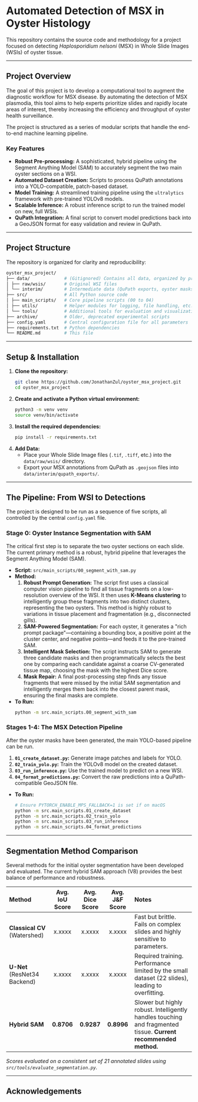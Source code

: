 # Automated Detection of MSX in Oyster Histology

This repository contains the source code and methodology for a project focused on detecting _Haplosporidium nelsoni_ (MSX) in Whole Slide Images (WSIs) of oyster tissue.

---

## Project Overview

The goal of this project is to develop a computational tool to augment the diagnostic workflow for MSX disease. By automating the detection of MSX plasmodia, this tool aims to help experts prioritize slides and rapidly locate areas of interest, thereby increasing the efficiency and throughput of oyster health surveillance.

The project is structured as a series of modular scripts that handle the end-to-end machine learning pipeline.

### Key Features

-   **Robust Pre-processing:** A sophisticated, hybrid pipeline using the Segment Anything Model (SAM) to accurately segment the two main oyster sections on a WSI.
-   **Automated Dataset Creation:** Scripts to process QuPath annotations into a YOLO-compatible, patch-based dataset.
-   **Model Training:** A streamlined training pipeline using the `ultralytics` framework with pre-trained YOLOv8 models.
-   **Scalable Inference:** A robust inference script to run the trained model on new, full WSIs.
-   **QuPath Integration:** A final script to convert model predictions back into a GeoJSON format for easy validation and review in QuPath.

---

## Project Structure

The repository is organized for clarity and reproducibility:

```bash
oyster_msx_project/
├── data/             # (Gitignored) Contains all data, organized by processing stage
│ ├── raw/wsis/       # Original WSI files
│ └── interim/        # Intermediate data (QuPath exports, oyster masks)
├── src/              # All Python source code
│ ├── main_scripts/   # Core pipeline scripts (00 to 04)
│ ├── utils/          # Helper modules for logging, file handling, etc.
│ └── tools/          # Additional tools for evaluation and visualization.
├── archive/          # Older, deprecated experimental scripts
├── config.yaml       # Central configuration file for all parameters
├── requirements.txt  # Python dependencies
└── README.md         # This file
```

---

## Setup & Installation

1.  **Clone the repository:**
    ```bash
    git clone https://github.com/JonathanZul/oyster_msx_project.git
    cd oyster_msx_project
    ```
2.  **Create and activate a Python virtual environment:**
    ```bash
    python3 -m venv venv
    source venv/bin/activate
    ```
3.  **Install the required dependencies:**
    ```bash
    pip install -r requirements.txt
    ```
4.  **Add Data:**
    -   Place your Whole Slide Image files (`.tif`, `.tiff`, etc.) into the `data/raw/wsis/` directory.
    -   Export your MSX annotations from QuPath as `.geojson` files into `data/interim/qupath_exports/`.

---

## The Pipeline: From WSI to Detections

The project is designed to be run as a sequence of five scripts, all controlled by the central `config.yaml` file.

### Stage 0: Oyster Instance Segmentation with SAM

The critical first step is to separate the two oyster sections on each slide. The current primary method is a robust, hybrid pipeline that leverages the Segment Anything Model (SAM).

-   **Script:** `src/main_scripts/00_segment_with_sam.py`
-   **Method:**
    1.  **Robust Prompt Generation:** The script first uses a classical computer vision pipeline to find all tissue fragments on a low-resolution overview of the WSI. It then uses **K-Means clustering** to intelligently group these fragments into two distinct clusters, representing the two oysters. This method is highly robust to variations in tissue placement and fragmentation (e.g., disconnected gills).
    2.  **SAM-Powered Segmentation:** For each oyster, it generates a "rich prompt package"—containing a bounding box, a positive point at the cluster center, and negative points—and feeds it to the pre-trained SAM.
    3.  **Intelligent Mask Selection:** The script instructs SAM to generate three candidate masks and then programmatically selects the best one by comparing each candidate against a coarse CV-generated tissue map, choosing the mask with the highest Dice score.
    4.  **Mask Repair:** A final post-processing step finds any tissue fragments that were missed by the initial SAM segmentation and intelligently merges them back into the closest parent mask, ensuring the final masks are complete.
-   **To Run:**
    ```bash
    python -m src.main_scripts.00_segment_with_sam
    ```

### Stages 1-4: The MSX Detection Pipeline

After the oyster masks have been generated, the main YOLO-based pipeline can be run.

1.  **`01_create_dataset.py`:** Generate image patches and labels for YOLO.
2.  **`02_train_yolo.py`:** Train the YOLOv8 model on the created dataset.
3.  **`03_run_inference.py`:** Use the trained model to predict on a new WSI.
4.  **`04_format_predictions.py`:** Convert the raw predictions into a QuPath-compatible GeoJSON file.

-   **To Run:**
    ```bash
    # Ensure PYTORCH_ENABLE_MPS_FALLBACK=1 is set if on macOS
    python -m src.main_scripts.01_create_dataset
    python -m src.main_scripts.02_train_yolo
    python -m src.main_scripts.03_run_inference
    python -m src.main_scripts.04_format_predictions
    ```

---

## Segmentation Method Comparison

Several methods for the initial oyster segmentation have been developed and evaluated. The current hybrid SAM approach (V8) provides the best balance of performance and robustness.

| Method                       | Avg. IoU Score | Avg. Dice Score | Avg. J&F Score | Notes |
|:-----------------------------|:--------------:|:---------------:| :---: | :--- |
| **Classical CV** (Watershed) |     x.xxxx     |     x.xxxx      | x.xxxx | Fast but brittle. Fails on complex slides and highly sensitive to parameters. |
| **U-Net** (ResNet34 Backend) |     x.xxxx     |     x.xxxx      | x.xxxx | Required training. Performance limited by the small dataset (22 slides), leading to overfitting. |
| **Hybrid SAM**               |   **0.8706**   |   **0.9287**    | **0.8996** | Slower but highly robust. Intelligently handles touching and fragmented tissue. **Current recommended method.** |

*Scores evaluated on a consistent set of 21 annotated slides using `src/tools/evaluate_segmentation.py`.*

---

## Acknowledgements

